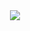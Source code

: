 <div align="center"><img src="https://user-images.githubusercontent.com/9192853/131219311-c549f091-95d2-40ec-abb4-ca9a17487112.png" /></div>
